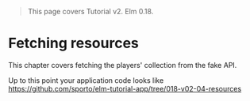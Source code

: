 > This page covers Tutorial v2. Elm 0.18.

# Fetching resources

This chapter covers fetching the players' collection from the fake API.

Up to this point your application code looks like <https://github.com/sporto/elm-tutorial-app/tree/018-v02-04-resources>
